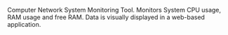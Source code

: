 Computer Network System Monitoring Tool. Monitors System CPU usage, RAM usage and free RAM. Data is visually displayed in a web-based application.
